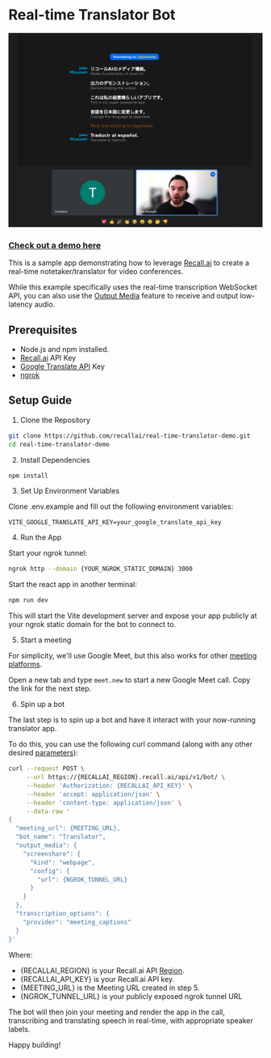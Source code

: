 # Real-time Translator Bot

![](./real-time-translator.png)

### [Check out a demo here](https://www.loom.com/share/e8294d45653f4e3995bb8fffa5ea74a6?sid=ff65ca58-bf41-4b6a-bd1c-4ab6d39d7e66)

This is a sample app demonstrating how to leverage [Recall.ai](https://www.recall.ai/) to create a real-time notetaker/translator for video conferences.

While this example specifically uses the real-time transcription WebSocket API, you can also use the [Output Media](https://docs.recall.ai/docs/stream-media) feature to receive and output low-latency audio.

## Prerequisites

-   Node.js and npm installed.
-   [Recall.ai](https://recall.ai) API Key
-   [Google Translate API](https://cloud.google.com/translate/docs/reference/rest/?apix=true) Key
-   [ngrok](https://docs.recall.ai/docs/local-webhook-development)

## Setup Guide

1. Clone the Repository

```bash
git clone https://github.com/recallai/real-time-translator-demo.git
cd real-time-translator-demo
```

2. Install Dependencies

```bash
npm install
```

3. Set Up Environment Variables

Clone .env.example and fill out the following environment variables:

```env
VITE_GOOGLE_TRANSLATE_API_KEY=your_google_translate_api_key
```

4. Run the App

Start your ngrok tunnel:

```bash
ngrok http --domain {YOUR_NGROK_STATIC_DOMAIN} 3000
```

Start the react app in another terminal:

```bash
npm run dev
```

This will start the Vite development server and expose your app publicly at your ngrok static domain for the bot to connect to.

5. Start a meeting

For simplicity, we'll use Google Meet, but this also works for other [meeting platforms](https://docs.recall.ai/docs/stream-media#platform-support).

Open a new tab and type `meet.new` to start a new Google Meet call. Copy the link for the next step.

6. Spin up a bot

The last step is to spin up a bot and have it interact with your now-running translator app.

To do this, you can use the following curl command (along with any other desired [parameters](https://docs.recall.ai/reference/bot_create)):

```bash
curl --request POST \
     --url https://{RECALLAI_REGION}.recall.ai/api/v1/bot/ \
     --header 'Authorization: {RECALLAI_API_KEY}' \
     --header 'accept: application/json' \
     --header 'content-type: application/json' \
     --data-raw '
{
  "meeting_url": {MEETING_URL},
  "bot_name": "Translator",
  "output_media": {
    "screenshare": {
      "kind": "webpage",
      "config": {
        "url": {NGROK_TUNNEL_URL}
      }
    }
  },
  "transcription_options": {
    "provider": "meeting_captions"
  }
}'
```

Where:

-   {RECALLAI_REGION} is your Recall.ai API [Region](https://docs.recall.ai/docs/regions).
-   {RECALLAI_API_KEY} is your Recall.ai API key.
-   {MEETING_URL} is the Meeting URL created in step 5.
-   {NGROK_TUNNEL_URL} is your publicly exposed ngrok tunnel URL

The bot will then join your meeting and render the app in the call, transcribing and translating speech in real-time, with appropriate speaker labels.

Happy building!
